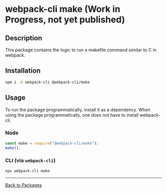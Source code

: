 # webpack-cli make (Work in Progress, not yet published)

## Description

This package contains the logic to run a makefile command similar to C in webpack. 

## Installation

```bash
npm i -D webpack-cli @webpack-cli/make
```

## Usage

To run the package programmatically, install it as a dependency. When using the package programmatically, one does not have to install webpack-cli.

### Node
```js
const make = require("@webpack-cli/make");
make();
```

### CLI (via `webpack-cli`)
```bash
npx webpack-cli make
```
---
[Back to Packages](https://github.com/webpack/webpack-cli/tree/master/packages)

